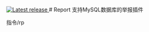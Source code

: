 <a href="https://github.com/Sobadfish/BedWar/releases/latest" alt="Latest release">
    <img src="https://img.shields.io/github/v/release/Sobadfish/Report?include_prereleases" alt="Latest release">
</a>  
# Report
支持MySQL数据库的举报插件

指令/rp
